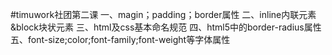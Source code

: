 #timuwork社团第二课
一、magin；padding；border属性
二、inline内联元素&block块状元素
三、html及css基本命名规范
四、html5中的border-radius属性
五、font-size;color;font-family;font-weight等字体属性